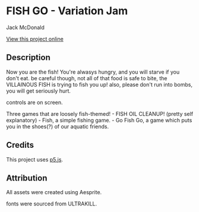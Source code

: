 # FISH GO - Variation Jam

Jack McDonald

[View this project online](https://mcbeaniee.github.io/cart253/topics/projects/variation-jam-jack/go-fish-go)

## Description
Now you are the fish! You're alwasys hungry, and you will starve if you don't eat.
be careful though, not all of that food is safe to bite, the VILLAINOUS FISH is trying to fish you up!
also, please don't run into bombs, you will get seriously hurt.

controls are on screen.

Three games that are loosely fish-themed!
    - FISH OIL CLEANUP! (pretty self explanatory)
    - Fish, a simple fishing game.
    - Go Fish Go, a game which puts you in the shoes(?) of our aquatic friends.

## Credits

This project uses [p5.js](https://p5js.org).

## Attribution

All assets were created using Aesprite.

fonts were sourced from ULTRAKILL.
